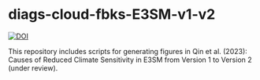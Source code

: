 # diags-cloud-fbks-E3SM-v1-v2

[![DOI](https://zenodo.org/badge/700586723.svg)](https://zenodo.org/badge/latestdoi/700586723)

This repository includes scripts for generating figures in Qin et al. (2023): Causes of Reduced Climate Sensitivity in E3SM from Version 1 to Version 2 (under review).
